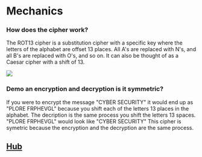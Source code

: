 # Mechanics
### How does the cipher work?
The ROT13 cipher is a substitution cipher with a specific key where the letters of the alphabet are offset 13 places. 
All A's are replaced with N's, and all B's are replaced with O's, and so on. It can also be thought of as a Caesar cipher with a shift of 13.

![](https://encrypted-tbn0.gstatic.com/images?q=tbn:ANd9GcRnnHPe8hDjaOCZB0hT1XvSWbmVlPmeUqvJBp-G9YhjmEdEYyjc_qNixIxlp4g2kxLxYZQ:www.programming-algorithms.net/image/id/41806&usqp=CAU)
### Demo an encryption and decryption is it symmetric?
If you were to encrypt the message "CYBER SECURITY" it would end up as "PLORE FRPHEVGL" because you shift each of the letters 13 places in the alphabet. 
The decription is the same process you shift the letters 13 spaces. "PLORE FRPHEVGL" would look like "CYBER SECURITY"
This cipher is symetric because the encryption and the decryption are the same process. 

## [Hub](README.md)
